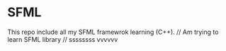 # SFML
This repo include all  my SFML framewrok learning (C++).
// Am trying to learn SFML library
//  ssssssss vvvvvv   